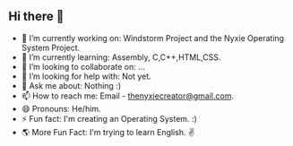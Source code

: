 ## Hi there 👋

- 🔭 I’m currently working on: Windstorm Project and the Nyxie Operating System Project.
- 🌱 I’m currently learning: Assembly, C,C++,HTML,CSS.
- 👯 I’m looking to collaborate on: ...
- 🤔 I’m looking for help with: Not yet.
- 💬 Ask me about: Nothing :)
- 📫 How to reach me: Email - thenyxiecreator@gmail.com.
- 😄 Pronouns: He/him.
- ⚡ Fun fact: I'm creating an Operating System. :)
- 🌎 More Fun Fact: I'm trying to learn English. ✌
  
